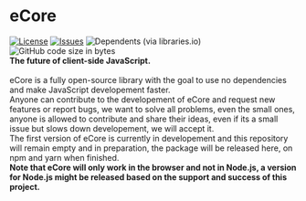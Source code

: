 # eCore
[![License](https://img.shields.io/github/license/Power-Up-Studio/eCore.svg)](https://github.com/Power-Up-Studio/eCore/blob/main/LICENSE)
[![Issues](https://img.shields.io/github/issues/Power-Up-Studio/eCore.svg)](https://github.com/Power-Up-Studio/eCore/issues)
![Dependents (via libraries.io)](https://img.shields.io/librariesio/dependents/npm/e-core)
![GitHub code size in bytes](https://img.shields.io/github/languages/code-size/Power-Up-Studio/eCore)<br>
**The future of client-side JavaScript.**<br><br>
eCore is a fully open-source library with the goal to use no dependencies and make JavaScript developement faster.<br>
Anyone can contribute to the developement of eCore and request new features or report bugs, we want to solve all problems, even the small ones, anyone is allowed to contribute and share their ideas, even if its a small issue but slows down developement, we will accept it.<br>
The first version of eCore is currently in developement and this repository will remain empty and in preparation, the package will be released here, on npm and yarn when finished.<br>
**Note that eCore will only work in the browser and not in Node.js, a version for Node.js might be released based on the support and success of this project.**
